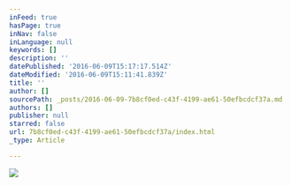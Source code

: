 ```yaml
---
inFeed: true
hasPage: true
inNav: false
inLanguage: null
keywords: []
description: ''
datePublished: '2016-06-09T15:17:17.514Z'
dateModified: '2016-06-09T15:11:41.839Z'
title: ''
author: []
sourcePath: _posts/2016-06-09-7b8cf0ed-c43f-4199-ae61-50efbcdcf37a.md
authors: []
publisher: null
starred: false
url: 7b8cf0ed-c43f-4199-ae61-50efbcdcf37a/index.html
_type: Article

---
```

![](https://the-grid-user-content.s3-us-west-2.amazonaws.com/df177450-04dc-4f08-b69d-55187a89c0bb.jpg)
